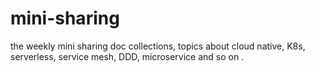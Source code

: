 # mini-sharing
the weekly mini sharing doc collections, topics about cloud native, K8s, serverless, service mesh, DDD, microservice and so on .
